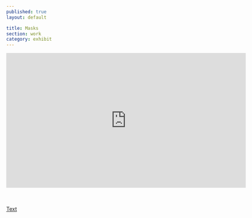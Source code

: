```yaml
---
published: true
layout: default

title: Masks
section: work
category: exhibit
---
```


<iframe src="https://player.vimeo.com/video/166661567" width="640" height="360" frameborder="0" webkitallowfullscreen mozallowfullscreen allowfullscreen></iframe>

<br><br>
<a href="/masks">Text</a>
